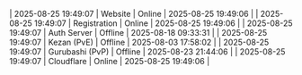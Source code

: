 | 2025-08-25 19:49:07 | Website | Online | 2025-08-25 19:49:06 |
| 2025-08-25 19:49:07 | Registration | Online | 2025-08-25 19:49:06 |
| 2025-08-25 19:49:07 | Auth Server | Offline | 2025-08-18 09:33:31 |
| 2025-08-25 19:49:07 | Kezan (PvE) | Offline | 2025-08-03 17:58:02 |
| 2025-08-25 19:49:07 | Gurubashi (PvP) | Offline | 2025-08-23 21:44:06 |
| 2025-08-25 19:49:07 | Cloudflare | Online | 2025-08-25 19:49:06 |
